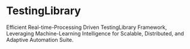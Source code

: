 # TestingLibrary
Efficient Real-time-Processing Driven TestingLibrary Framework, Leveraging Machine-Learning Intelligence for Scalable, Distributed, and Adaptive Automation Suite.
